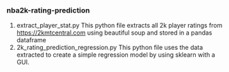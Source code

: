 ### nba2k-rating-prediction
1. extract_player_stat.py
This python file extracts all 2k player ratings from https://2kmtcentral.com using beautiful soup and stored in a pandas dataframe
2. 2k_rating_prediction_regression.py
This python file uses the data extracted to create a simple regression model by using sklearn with a GUI.
